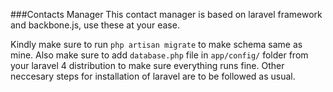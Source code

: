 ###Contacts Manager
This contact manager is based on laravel framework and backbone.js, use these at your ease.

Kindly make sure to run `php artisan migrate` to make schema same as mine. Also make sure to add `database.php` file in `app/config/` folder from your laravel 4 distribution to make sure everything runs fine. Other neccesary steps for installation of laravel are to be followed as usual. 
